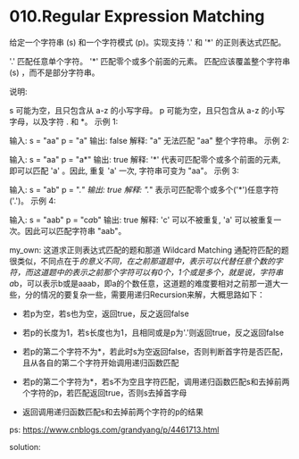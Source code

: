 # 010.Regular Expression Matching

给定一个字符串 (s) 和一个字符模式 (p)。实现支持 '.' 和 '*' 的正则表达式匹配。

'.' 匹配任意单个字符。
'*' 匹配零个或多个前面的元素。
匹配应该覆盖整个字符串 (s) ，而不是部分字符串。

说明:

s 可能为空，且只包含从 a-z 的小写字母。
p 可能为空，且只包含从 a-z 的小写字母，以及字符 . 和 *。
示例 1:

输入:
s = "aa"
p = "a"
输出: false
解释: "a" 无法匹配 "aa" 整个字符串。
示例 2:

输入:
s = "aa"
p = "a*"
输出: true
解释: '*' 代表可匹配零个或多个前面的元素, 即可以匹配 'a' 。因此, 重复 'a' 一次, 字符串可变为 "aa"。
示例 3:

输入:
s = "ab"
p = ".*"
输出: true
解释: ".*" 表示可匹配零个或多个('*')任意字符('.')。
示例 4:

输入:
s = "aab"
p = "c*a*b"
输出: true
解释: 'c' 可以不被重复, 'a' 可以被重复一次。因此可以匹配字符串 "aab"。


my_own:
这道求正则表达式匹配的题和那道 Wildcard Matching 通配符匹配的题很类似，不同点在于*的意义不同，在之前那道题中，*表示可以代替任意个数的字符，而这道题中的*表示之前那个字符可以有0个，1个或是多个，就是说，字符串a*b，可以表示b或是aaab，即a的个数任意，这道题的难度要相对之前那一道大一些，分的情况的要复杂一些，需要用递归Recursion来解，大概思路如下：

- 若p为空，若s也为空，返回true，反之返回false

- 若p的长度为1，若s长度也为1，且相同或是p为'.'则返回true，反之返回false

- 若p的第二个字符不为*，若此时s为空返回false，否则判断首字符是否匹配，且从各自的第二个字符开始调用递归函数匹配

- 若p的第二个字符为*，若s不为空且字符匹配，调用递归函数匹配s和去掉前两个字符的p，若匹配返回true，否则s去掉首字母

- 返回调用递归函数匹配s和去掉前两个字符的p的结果

ps:
https://www.cnblogs.com/grandyang/p/4461713.html

solution:
